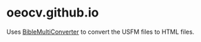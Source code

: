 # oeocv.github.io

Uses [BibleMultiConverter](https://github.com/schierlm/BibleMultiConverter) to convert the USFM files to HTML files.